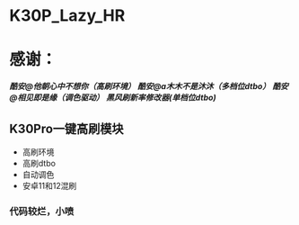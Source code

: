 # K30P_Lazy_HR
# 感谢：
 ***酷安@他朝心中不想你（高刷环境）***
 ***酷安@a木木不是沐沐（多档位dtbo）***
 ***酷安@相见即是缘（调色驱动）***
 ***黑风刷新率修改器(单档位dtbo)***

## K30Pro一键高刷模块
+ 高刷环境
+ 高刷dtbo
+ 自动调色
+ 安卓11和12混刷
  
### 代码较烂，小喷
